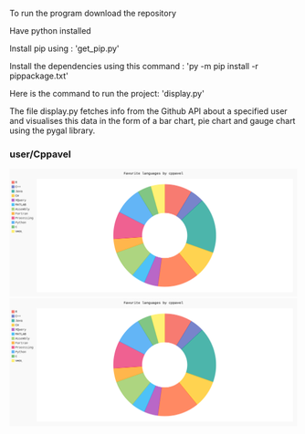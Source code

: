 To run the program download the repository

Have python installed

Install pip using : 'get_pip.py'

Install the dependencies using this command : 'py -m pip install -r pippackage.txt'

Here is the command to run the project: 'display.py'

The file display.py fetches info from the Github API about a specified user and visualises this data in the form of a bar chart, pie chart and gauge chart using the pygal library.

### user/Cppavel
![Alt text](./Favourite_languages.svg)
<img src="./Favourite_languages.svg">
